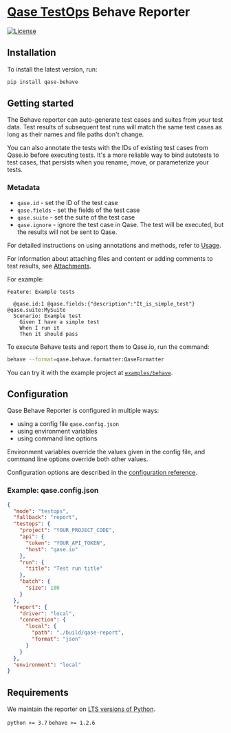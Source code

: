 # [Qase TestOps](https://qase.io) Behave Reporter

[![License](https://lxgaming.github.io/badges/License-Apache%202.0-blue.svg)](https://www.apache.org/licenses/LICENSE-2.0)

## Installation

To install the latest version, run:

```sh
pip install qase-behave
```

## Getting started

The Behave reporter can auto-generate test cases
and suites from your test data.
Test results of subsequent test runs will match the same test cases
as long as their names and file paths don't change.

You can also annotate the tests with the IDs of existing test cases
from Qase.io before executing tests. It's a more reliable way to bind
autotests to test cases, that persists when you rename, move, or
parameterize your tests.

### Metadata

- `qase.id` - set the ID of the test case
- `qase.fields` - set the fields of the test case
- `qase.suite` - set the suite of the test case
- `qase.ignore` - ignore the test case in Qase. The test will be executed, but the results will not be sent to Qase.

For detailed instructions on using annotations and methods, refer to [Usage](docs/usage.md).

For information about attaching files and content or adding comments to test results, see [Attachments](docs/ATTACHMENTS.md).

For example:

```gherkin
Feature: Example tests

  @qase.id:1 @qase.fields:{"description":"It_is_simple_test"} @qase.suite:MySuite
  Scenario: Example test
    Given I have a simple test
    When I run it
    Then it should pass
```

To execute Behave tests and report them to Qase.io, run the command:

```bash
behave --format=qase.behave.formatter:QaseFormatter
```

You can try it with the example project at [`examples/behave`](../examples/behave/).

## Configuration

Qase Behave Reporter is configured in multiple ways:

- using a config file `qase.config.json`
- using environment variables
- using command line options

Environment variables override the values given in the config file,
and command line options override both other values.

Configuration options are described in the
[configuration reference](docs/CONFIGURATION.md).

### Example: qase.config.json

```json
{
  "mode": "testops",
  "fallback": "report",
  "testops": {
    "project": "YOUR_PROJECT_CODE",
    "api": {
      "token": "YOUR_API_TOKEN",
      "host": "qase.io"
    },
    "run": {
      "title": "Test run title"
    },
    "batch": {
      "size": 100
    }
  },
  "report": {
    "driver": "local",
    "connection": {
      "local": {
        "path": "./build/qase-report",
        "format": "json"
      }
    }
  },
  "environment": "local"
}
```

## Requirements

We maintain the reporter on [LTS versions of Python](https://devguide.python.org/versions/).

`python >= 3.7`
`behave >= 1.2.6`

<!-- references -->

